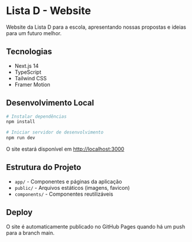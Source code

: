# Lista D - Website

Website da Lista D para a escola, apresentando nossas propostas e ideias para um futuro melhor.

## Tecnologias

- Next.js 14
- TypeScript
- Tailwind CSS
- Framer Motion

## Desenvolvimento Local

```bash
# Instalar dependências
npm install

# Iniciar servidor de desenvolvimento
npm run dev
```

O site estará disponível em [http://localhost:3000](http://localhost:3000)

## Estrutura do Projeto

- `app/` - Componentes e páginas da aplicação
- `public/` - Arquivos estáticos (imagens, favicon)
- `components/` - Componentes reutilizáveis

## Deploy

O site é automaticamente publicado no GitHub Pages quando há um push para a branch main.
